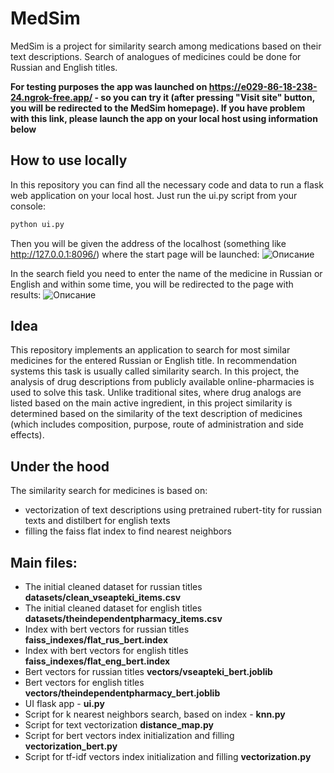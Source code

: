 # MedSim
MedSim is a project for similarity search among medications based on their text descriptions. Search of analogues of medicines could be done for Russian and English titles.

**For testing purposes the app was launched on https://e029-86-18-238-24.ngrok-free.app/ - so you can try it (after pressing "Visit site" button, you will be redirected to the MedSim homepage). If you have problem with this link, please launch the app on your local host using information below**

## How to use locally
In this repository you can find all the necessary code and data to run a flask web application on your local host. Just run the ui.py script from your console:
```sh
python ui.py
```

Then you will be given the address of the localhost (something like http://127.0.0.1:8096/) where the start page will be launched:
![Описание](https://github.com/ulfam/medsim/blob/main/screenshots/homepage.png)


In the search field you need to enter the name of the medicine in Russian or English and within some time, you will be redirected to the page with results:
![Описание](https://github.com/ulfam/medsim/blob/main/screenshots/resultpage.png)

## Idea

This repository implements an application to search for most similar medicines for the entered Russian or English title. In recommendation systems this task is usually called similarity search. In this project, the analysis of drug descriptions from publicly available online-pharmacies is used to solve this task. Unlike traditional sites, where drug analogs are listed based on the main active ingredient, in this project similarity is determined based on the similarity of the text description of medicines (which includes composition, purpose, route of administration and side effects).

## Under the hood
The similarity search for medicines is based on:
- vectorization of text descriptions using pretrained rubert-tity for russian texts and distilbert for english texts
- filling the faiss flat index to find nearest neighbors

## Main files:
- The initial cleaned dataset for russian titles **datasets/clean_vseapteki_items.csv**
- The initial cleaned dataset for english titles **datasets/theindependentpharmacy_items.csv**
- Index with bert vectors for russian titles **faiss_indexes/flat_rus_bert.index**
- Index with bert vectors for english titles **faiss_indexes/flat_eng_bert.index**
- Bert vectors for russian titles **vectors/vseapteki_bert.joblib**
- Bert vectors for english titles **vectors/theindependentpharmacy_bert.joblib**
- UI flask app - **ui.py**
- Script for k nearest neighbors search, based on index - **knn.py**
- Script for text vectorization **distance_map.py**
- Script for bert vectors index initialization and filling **vectorization_bert.py**
- Script for tf-idf vectors index initialization and filling **vectorization.py**
